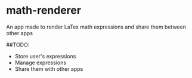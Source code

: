 # math-renderer
An app made to render LaTex math expressions and share them between other apps

##TODO:

* Store user's expressions
* Manage expressions
* Share them with other apps
